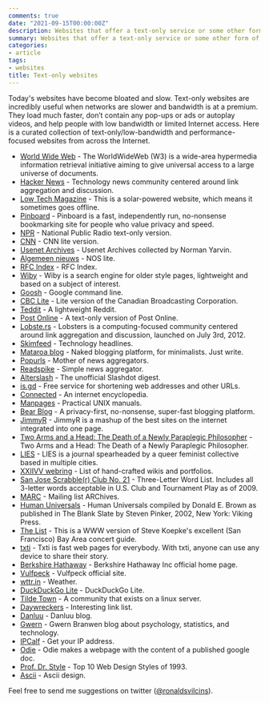 ```yaml
---
comments: true
date: "2021-09-15T00:00:00Z"
description: Websites that offer a text-only service or some other form of lightweight browsing
summary: Websites that offer a text-only service or some other form of lightweight browsing
categories:
- article
tags:
- websites
title: Text-only websites
---
```


Today's websites have become bloated and slow. Text-only websites are incredibly useful when networks are slower and bandwidth is at a premium. They load much faster, don’t contain any pop-ups or ads or autoplay videos, and help people with low bandwidth or limited Internet access. Here is a curated collection of text-only/low-bandwidth and performance-focused websites from across the Internet. 

- [World Wide Web](http://info.cern.ch/hypertext/WWW/TheProject.html) - The WorldWideWeb (W3) is a wide-area hypermedia information retrieval initiative aiming to give universal access to a large universe of documents.
- [Hacker News](https://news.ycombinator.com/) - Technology news community centered around link aggregation and discussion.
- [Low Tech Magazine](https://solar.lowtechmagazine.com/) - This is a solar-powered website, which means it sometimes goes offline.
- [Pinboard](https://pinboard.in/) - Pinboard is a fast, independently run, no-nonsense bookmarking site for people who value privacy and speed.
- [NPR](https://text.npr.org/) - National Public Radio text-only version.
- [CNN](https://lite.cnn.com/en) - CNN lite version.
- [Usenet Archives](https://yarchive.net/) - Usenet Archives collected by Norman Yarvin.
- [Algemeen nieuws](https://noslite.nl/) - NOS lite.
- [RFC Index](https://www.rfc-editor.org/rfc-index-100a.html) - RFC Index.
- [Wiby](https://wiby.me/) - Wiby is a search engine for older style pages, lightweight and based on a subject of interest.
- [Goosh](http://goosh.org/) - Google command line.
- [CBC Lite](https://www.cbc.ca/lite/trending-news) - Lite version of the Canadian Broadcasting Corporation.
- [Teddit](https://teddit.net/) - A lightweight Reddit.
- [Post Online](https://lite.poandpo.com/) - A text-only version of Post Online.
- [Lobste.rs](https://lobste.rs/) - Lobsters is a computing-focused community centered around link aggregation and discussion, launched on July 3rd, 2012.
- [Skimfeed](https://skimfeed.com/) - Technology headlines.
- [Mataroa blog](https://mataroa.blog/) - Naked blogging platform, for minimalists. Just write.
- [Popurls](http://popurls.com/) - Mother of news aggregators.
- [Readspike](https://readspike.com/) - Simple news aggregator.
- [Alterslash](https://alterslash.org/) - The unofficial Slashdot digest.
- [is.gd](https://is.gd/) - Free service for shortening web addresses and other URLs.
- [Connected](https://www.freesoft.org/CIE/Topics/index.htm) - An internet encyclopedia.
- [Manpages](https://manpages.bsd.lv/index.html) - Practical UNIX manuals.
- [Bear Blog](https://bearblog.dev/) - A privacy-first, no-nonsense, super-fast blogging platform.
- [JimmyR](http://www.jimmyr.com/) - JimmyR is a mashup of the best sites on the internet integrated into one page.
- [Two Arms and a Head: The Death of a Newly Paraplegic Philosopher](http://www.2arms1head.com/) - Two Arms and a Head: The Death of a Newly Paraplegic Philosopher.
- [LIES](https://www.liesjournal.net/) - LIES is a journal spearheaded by a queer feminist collective based in multiple cities.
- [XXIIVV webring](https://webring.xxiivv.com/) - List of hand-crafted wikis and portfolios.
- [San Jose Scrabble(r) Club No. 21](http://www.yak.net/kablooey/scrabble/3letterwords.html) - Three-Letter Word List. Includes all 3-letter words acceptable in U.S. Club and Tournament Play as of 2009.
- [MARC](https://marc.info/) - Mailing list ARChives.
- [Human Universals](https://condor.depaul.edu/mfiddler/hyphen/humunivers.htm) - Human Universals compiled by Donald E. Brown as published in The Blank Slate by Steven Pinker, 2002, New York: Viking Press.
- [The List](http://www.foopee.com/punk/the-list/) - This is a WWW version of Steve Koepke's excellent (San Francisco) Bay Area concert guide.
- [txti](http://txti.es/) - Txti is fast web pages for everybody. With txti, anyone can use any device to share their story.
- [Berkshire Hathaway](https://www.berkshirehathaway.com/) - Berkshire Hathaway Inc official home page.
- [Vulfpeck](https://vulfpeck.com/) -   Vulfpeck official site.
- [wttr.in](http://wttr.in/) - Weather.
- [DuckDuckGo Lite](https://lite.duckduckgo.com/lite?q=) - DuckDuckGo Lite.
- [Tilde Town](http://tilde.town/) - A community that exists on a linux server.
- [Daywreckers](http://daywreckers.com/) - Interesting link list.
- [Danluu](https://danluu.com/) - Danluu blog.
- [Gwern](https://www.gwern.net/index) - Gwern Branwen blog about psychology, statistics, and technology.
- [IPCalf](http://ipcalf.com/) - Get your IP address.
- [Odie](http://odie.us/) - Odie makes a webpage with the content of a published google doc.
- [Prof. Dr. Style](http://contemporary-home-computing.org/prof-dr-style/) - Top 10 Web Design Styles of 1993.
- [Ascii](http://ascii.designforthe.net/) - Ascii design.

Feel free to send me suggestions on twitter ([@ronaldsvilcins](https://twitter.com/ronaldsvilcins)).
